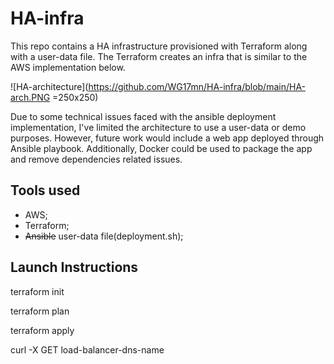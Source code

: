 # HA-infra

This repo contains a HA infrastructure provisioned with Terraform along with a user-data file. The Terraform creates an infra that is similar to the AWS implementation below.

![HA-architecture](https://github.com/WG17mn/HA-infra/blob/main/HA-arch.PNG =250x250)

Due to some technical issues faced with the ansible deployment implementation, I've limited the architecture to use a user-data or demo purposes. However, future work would include a web app deployed through Ansible playbook. Additionally, Docker could be used to package the app and remove dependencies related issues.

## Tools used
 - AWS;
 - Terraform;
 - ~~Ansible~~ user-data file(deployment.sh);

## Launch Instructions
terraform init

terraform plan

terraform apply

curl -X GET load-balancer-dns-name
